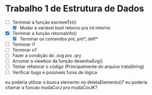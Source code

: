 # Trabalho 1 de Estrutura de Dados

- [ ] Terminar a função escreveTxt()
    - [X] Mudar a variável bool retorno pra int retorno
- [X] Terminar a função retornaInfo()
    - [X] Terminar os comandos pnt, pnt*, delf*
- [ ] Terminar i? 
- [ ] Terminar o?
- [ ] Fazer a condição do .svg pro .qry
- [ ] Arrumar a viewbox da função desenhaSvg()
- [ ] Tentar refatorar o código (Principalmente do arquivo trataString)
- [ ] Verificar bugs e possíveis furos de lógica

eu poderia utilizar o busca elemento no deletaElemento()?
eu poderia chamar a funcao mudaCorJ pra mudaCorJK?